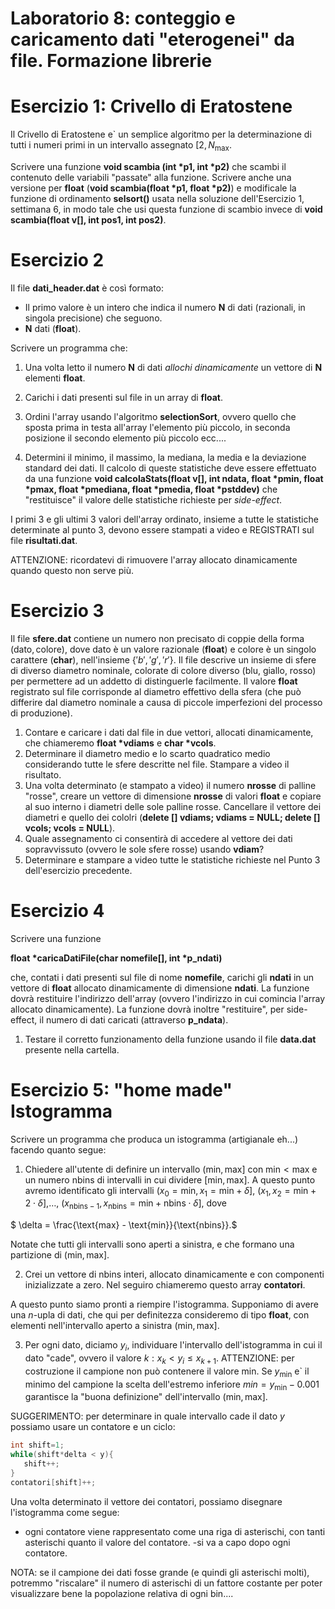 # Laboratorio 8: conteggio e caricamento dati "eterogenei" da file. Formazione librerie

# Esercizio 1: Crivello di Eratostene

Il Crivello di Eratostene e` un semplice algoritmo per la determinazione di tutti i numeri primi in un intervallo assegnato $[2,N_\text{max}$.



Scrivere una funzione __void scambia (int *p1, int *p2)__ che scambi il contenuto delle variabili "passate"  alla funzione. Scrivere anche una versione per __float__ (__void scambia(float *p1, float *p2)__) e modificale la funzione di ordinamento __selsort()__ usata nella soluzione dell'Esercizio 1, settimana 6, in modo tale che usi questa funzione di scambio invece di __void scambia(float v[], int pos1, int pos2)__.

# Esercizio 2

Il file __dati_header.dat__ è così formato:

- Il primo valore è un intero che indica il numero __N__ di dati (razionali, in singola precisione) che seguono. 
- __N__ dati (__float__).

Scrivere un programma che:

1. Una volta letto il numero __N__ di dati _allochi dinamicamente_ un vettore di __N__ elementi __float__. 

1. Carichi i dati presenti sul file in un array di __float__. 
2. Ordini l'array usando l'algoritmo __selectionSort__, ovvero quello che sposta prima in testa all'array l'elemento più piccolo, in seconda posizione il secondo elemento più piccolo ecc....
3. Determini il minimo, il massimo, la mediana, la media e la deviazione standard dei dati. Il calcolo di queste statistiche deve essere effettuato da una funzione __void calcolaStats(float v[], int ndata, float *pmin, float *pmax, float *pmediana, float *pmedia, float *pstddev)__ che "restituisce" il valore delle statistiche richieste per _side-effect_.

I primi 3 e gli ultimi 3 valori dell'array ordinato, insieme a tutte le statistiche determinate al punto 3, devono essere stampati a video e REGISTRATI sul file __risultati.dat__.

ATTENZIONE: ricordatevi di rimuovere l'array allocato dinamicamente quando questo non serve più.


# Esercizio 3

Il file __sfere.dat__ contiene un numero non precisato di coppie della forma $(\text{dato}, \text{colore})$, dove $\text{dato}$ è un valore razionale (__float__) e colore è un singolo carattere (__char__), nell'insieme $\{'b','g','r'\}$. Il file descrive un insieme di sfere di diverso diametro nominale, colorate di colore diverso (blu, giallo, rosso) per permettere ad un addetto di distinguerle facilmente. Il valore __float__ registrato sul file corrisponde al diametro effettivo della sfera (che può differire dal diametro nominale a causa di piccole imperfezioni del processo di produzione).

1. Contare e caricare i dati dal file in due vettori, allocati dinamicamente, che chiameremo __float *vdiams__ e  __char *vcols__. 
2. Determinare il diametro medio e lo scarto quadratico medio considerando tutte le sfere descritte nel file. Stampare a video il risultato.
3. Una volta determinato (e stampato a video) il numero __nrosse__ di palline "rosse", creare un vettore di dimensione __nrosse__ di valori __float__ e copiare al suo interno i diametri delle sole palline rosse. Cancellare il vettore dei diametri e quello dei cololri (__delete [] vdiams; vdiams = NULL; delete [] vcols; vcols = NULL__). 
4. Quale assegnamento ci consentirà di accedere al vettore dei dati sopravvissuto (ovvero le sole sfere rosse) usando __vdiam__?
5. Determinare e stampare a video tutte le statistiche richieste nel Punto 3 dell'esercizio precedente.


# Esercizio 4

Scrivere una funzione

__float *caricaDatiFile(char nomefile[], int *p_ndati)__

che, contati i dati presenti sul file di nome __nomefile__, carichi gli __ndati__ in un vettore di __float__ allocato dinamicamente di dimensione __ndati__. La funzione dovrà restituire l'indirizzo dell'array (ovvero l'indirizzo in cui comincia l'array allocato dinamicamente). La funzione dovrà inoltre "restituire", per side-effect, il numero di dati caricati (attraverso __p_ndata__).

1. Testare il corretto funzionamento della funzione usando il file __data.dat__ presente nella cartella.

# Esercizio 5: "home made" Istogramma
Scrivere un programma che produca un istogramma (artigianale eh...) facendo quanto segue:

1. Chiedere  all'utente di definire un intervallo $(\text{min},\text{max}]$  con $\text{min} < \text{max}$ e un numero $\text{nbins}$ di intervalli in cui dividere $[\text{min},\text{max}]$. A questo punto avremo identificato gli intervalli $(x_0 = \text{min}, x_1 = \text{min}+\delta]$, $(x_1,x_2 = \text{min}+2 \cdot \delta ]$,$\ldots$, $(x_{\text{nbins}-1},  x_\text{nbins} = \text{min}+ \text{nbins} \cdot \delta]$, dove



$
\delta  = \frac{\text{max} - \text{min}}{\text{nbins}}.$


 Notate che tutti gli intervalli sono aperti a sinistra, e che formano una partizione di $(\text{min},\text{max}]$.

2. Crei un vettore di $\text{nbins}$ interi, allocato dinamicamente e con componenti inizializzate a zero. Nel seguiro chiameremo questo array __contatori__.

A questo punto siamo pronti a riempire l'istogramma. Supponiamo di avere una $n$-upla di dati, che qui per definitezza consideremo di tipo __float__, con elementi nell'intervallo aperto a sinistra $(\text{min},\text{max}]$. 

3. Per ogni dato, diciamo $y_i$, individuare l'intervallo dell'istogramma in cui il dato "cade", ovvero il valore $k: x_k < y_i \leq x_{k+1}$.
ATTENZIONE: per costruzione il campione non può contenere  il valore $\text{min}$. Se $y_\text{min}$ e` il minimo del campione la scelta dell'estremo inferiore $min = y_\text{min}-0.001$ garantisce la "buona definizione" dell'intervallo $(\text{min},\text{max}]$.

SUGGERIMENTO: per determinare in quale intervallo cade il dato $y$ possiamo usare un contatore e un ciclo:

```c++
int shift=1;
while(shift*delta < y){
   shift++;
}
contatori[shift]++;
```

Una volta determinato il vettore dei contatori, possiamo disegnare l'istogramma come segue:
 - ogni contatore viene rappresentato come una riga di asterischi, con tanti asterischi quanto il valore del contatore.
 -si va a capo dopo ogni contatore.

 NOTA: se il campione dei dati fosse grande (e quindi gli asterischi molti), potremmo "riscalare" il numero di asterischi di un fattore costante per poter visualizzare bene la popolazione relativa di ogni bin....


